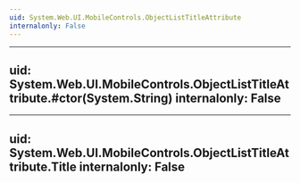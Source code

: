 ```yaml
---
uid: System.Web.UI.MobileControls.ObjectListTitleAttribute
internalonly: False
---
```


---
uid: System.Web.UI.MobileControls.ObjectListTitleAttribute.#ctor(System.String)
internalonly: False
---

---
uid: System.Web.UI.MobileControls.ObjectListTitleAttribute.Title
internalonly: False
---
